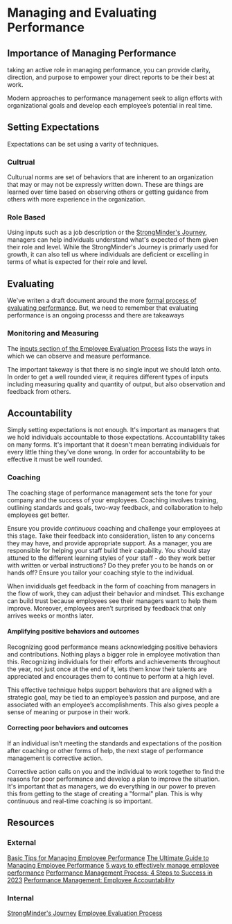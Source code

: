 # Managing and Evaluating Performance

## Importance of Managing Performance

taking an active role in managing performance, you can provide clarity, direction, and purpose to empower your direct reports to be their best at work.

Modern approaches to performance management seek to align efforts with organizational goals and develop each employee’s potential in real time. 

## Setting Expectations

Expectations can be set using a varity of techniques.

### Cultrual

Culturual norms are set of behaviors that are inherent to an organization that may or may not be expressly written down.  These are things are learned over time based on observing others or getting guidance from others with more experience in the organization.

### Role Based

Using inputs such as a job description or the [StrongMinder's Journey](https://strongmind.atlassian.net/wiki/spaces/PENG/pages/1033699373/StrongMinder+s+Journey), managers can help individuals understand what's expected of them given their role and level.  While the StrongMinder's Journey is primarly used for growth, it can also tell us where individuals are deficient or excelling in terms of what is expected for their role and level.

## Evaluating

We've writen a draft document around the more [formal process of evaluating performance](https://strongmind.atlassian.net/wiki/spaces/EM/pages/2974974576/Employee+Evaluation+Process+draft).  But, we need to remember that evaluating performance is an ongoing processs and there are takeaways 

### Monitoring and Measuring

The [inputs section of the Employee Evaluation Process](https://strongmind.atlassian.net/wiki/spaces/EM/pages/2974974576/Employee+Evaluation+Process+draft#Inputs) lists the ways in which we can observe and measure performance.

The important takeway is that there is no single input we should latch onto.  In order to get a well rounded view, it requires different types of inputs including measuring quality and quantity of output, but also observation and feedback from others. 

## Accountability

Simply setting expectations is not enough. It's important as managers that we hold individuals accountable to those expectations.  Accountablility takes on many forms.  It's important that it doesn't mean berrating individuals for every little thing they've done wrong.  In order for accountability to be effective it must be well rounded.
### Coaching

The coaching stage of performance management sets the tone for your company and the success of your employees. Coaching involves training, outlining standards and goals, two-way feedback, and collaboration to help employees get better.

Ensure you provide *continuous* coaching and challenge your employees at this stage. Take their feedback into consideration, listen to any concerns they may have, and provide appropriate support. As a manager, you are responsible for helping your staff build their capability. You should stay attuned to the different learning styles of your staff - do they work better with written or verbal instructions? Do they prefer you to be hands on or hands off? Ensure you tailor your coaching style to the individual.

When invididuals get feedback in the form of coaching from managers in the flow of work, they can adjust their behavior and mindset. This exchange can build trust because employees see their managers want to help them improve. Moreover, employees aren’t surprised by feedback that only arrives weeks or months later.

#### Amplifying positive behaviors and outcomes

Recognizing good performance means acknowledging positive behaviors and contributions.  Nothing plays a bigger role in employee motivation than this.  Recognizing individuals for their efforts and achievements throughout the year, not just once at the end of it, lets them know their talents are appreciated and encourages them to continue to perform at a high level.

This effective technique helps support behaviors that are aligned with a strategic goal, may be tied to an employee’s passion and purpose, and are associated with an employee’s accomplishments. This also gives people a sense of meaning or purpose in their work.
#### Correcting poor behaviors and outcomes

If an individual isn’t meeting the standards and expectations of the position after coaching or other forms of help, the next stage of performance management is corrective action.

Corrective action calls on you and the individual to work together to find the reasons for poor performance and develop a plan to improve the situation.  It's important that as managers, we do everything in our power to preven this from getting to the stage of creating a "formal" plan.  This is why continuous and real-time coaching is so important.

## Resources
### External
[Basic Tips for Managing Employee Performance](https://www.tasb.org/services/hr-services/hrx/hr-trends/basic-tips-for-managing-employee-performance.aspx)
[The Ultimate Guide to Managing Employee Performance](https://www.betterworks.com/magazine/guide-to-managing-employee-performance/)
[5 ways to effectively manage employee performance](https://www.phocassoftware.com/resources/blog/5-ways-to-effectively-manage-employee-performance-through-bi)
[Performance Management Process: 4 Steps to Success in 2023](https://www.workhuman.com/blog/performance-management-process/)
[Performance Management: Employee Accountability](https://www.forbes.com/sites/forbeshumanresourcescouncil/2020/12/14/performance-management-employee-accountability)

### Internal
[StrongMinder's Journey](https://strongmind.atlassian.net/wiki/spaces/PENG/pages/1033699373/StrongMinder+s+Journey)
[Employee Evaluation Process](https://strongmind.atlassian.net/wiki/spaces/EM/pages/2974974576/Employee+Evaluation+Process+draft)